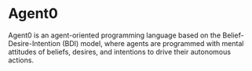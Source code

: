 # Agent0
Agent0 is an agent-oriented programming language based on the Belief-Desire-Intention (BDI) model, where agents are programmed with mental attitudes of beliefs, desires, and intentions to drive their autonomous actions.
